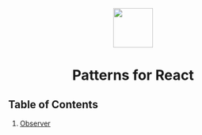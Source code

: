 <div align="center">
  <img width="80px" src="https://img.icons8.com/bubbles/344/react.png">
  <h1>Patterns for React</h1>
</div>

## Table of Contents

1. [Observer](./observer/README.md)
